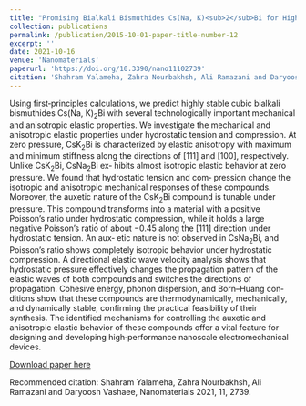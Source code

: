 ```yaml
---
title: "Promising Bialkali Bismuthides Cs(Na, K)<sub>2</sub>Bi for High‐Performance Nanoscale Electromechanical Devices: Prediction of Mechanical and Anisotropic Elastic Properties under Hydrostatic Tension and Compression and Tunable Auxetic Properties"
collection: publications
permalink: /publication/2015-10-01-paper-title-number-12
excerpt: ''
date: 2021-10-16
venue: 'Nanomaterials'
paperurl: 'https://doi.org/10.3390/nano11102739'
citation: 'Shahram Yalameha, Zahra Nourbakhsh, Ali Ramazani and Daryoosh Vashaee.'
---
```

Using first‐principles calculations, we predict highly stable cubic bialkali bismuthides
Cs(Na, K)<sub>2</sub>Bi with several technologically important mechanical and anisotropic elastic properties.
We investigate the mechanical and anisotropic elastic properties under hydrostatic tension and
compression. At zero pressure, CsK<sub>2</sub>Bi is characterized by elastic anisotropy with maximum and
minimum stiffness along the directions of [111] and [100], respectively. Unlike CsK<sub>2</sub>Bi, CsNa<sub>2</sub>Bi ex‐
hibits almost isotropic elastic behavior at zero pressure. We found that hydrostatic tension and com‐
pression change the isotropic and anisotropic mechanical responses of these compounds. Moreover,
the auxetic nature of the CsK<sub>2</sub>Bi compound is tunable under pressure. This compound transforms
into a material with a positive Poisson’s ratio under hydrostatic compression, while it holds a large
negative Poisson’s ratio of about −0.45 along the [111] direction under hydrostatic tension. An aux‐
etic nature is not observed in CsNa<sub>2</sub>Bi, and Poisson’s ratio shows completely isotropic behavior
under hydrostatic compression. A directional elastic wave velocity analysis shows that hydrostatic
pressure effectively changes the propagation pattern of the elastic waves of both compounds and
switches the directions of propagation. Cohesive energy, phonon dispersion, and Born–Huang con‐
ditions show that these compounds are thermodynamically, mechanically, and dynamically stable,
confirming the practical feasibility of their synthesis. The identified mechanisms for controlling the
auxetic and anisotropic elastic behavior of these compounds offer a vital feature for designing and
developing high‐performance nanoscale electromechanical devices.

[Download paper here](https://doi.org/10.3390/nano11102739)

Recommended citation: Shahram Yalameha, Zahra Nourbakhsh, Ali Ramazani and Daryoosh Vashaee, Nanomaterials 2021, 11, 2739.

